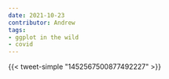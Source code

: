 ```yaml
---
date: 2021-10-23
contributor: Andrew
tags:
- ggplot in the wild
- covid
---
```


{{< tweet-simple "1452567500877492227" >}}

<!-- {{< tweet user="behrooz_hm" id="1452567500877492227" >}} --> 
